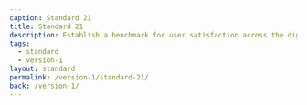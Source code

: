 ```yaml
---
caption: Standard 21
title: Standard 21
description: Establish a benchmark for user satisfaction across the digital and assisted digital service. Report performance data on the Performance Platform.
tags:
  - standard
  - version-1
layout: standard
permalink: /version-1/standard-21/
back: /version-1/
---
```

